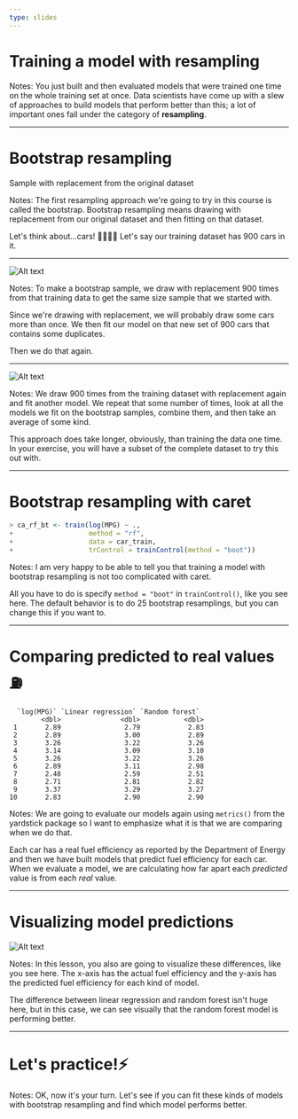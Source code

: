 ```yaml
---
type: slides
---
```


# Training a model with resampling


Notes: You just built and then evaluated models that were trained one time on the whole training set at once. Data scientists have come up with a slew of approaches to build models that perform better than this; a lot of important ones fall under the category of **resampling**.

---

# Bootstrap resampling

Sample with replacement from the original dataset

Notes: The first resampling approach we're going to try in this course is called the bootstrap. Bootstrap resampling means drawing with replacement from our original dataset and then fitting on that dataset.

Let's think about...cars! 🚗🚌🚙🚕 Let's say our training dataset has 900 cars in it. 

---


![Alt text](https://github.com/juliasilge/supervised-ML-case-studies-course/blob/master/img/bootstrap.png?raw=true)

Notes: To make a bootstrap sample, we draw with replacement 900 times from that training data to get the same size sample that we started with. 

Since we're drawing with replacement, we will probably draw some cars more than once. We then fit our model on that new set of 900 cars that contains some duplicates. 

Then we do that again.

---

![Alt text](https://github.com/juliasilge/supervised-ML-case-studies-course/blob/master/img/bootstrap2.png?raw=true)


Notes: We draw 900 times from the training dataset with replacement again and fit another model. We repeat that some number of times, look at all the models we fit on the bootstrap samples, combine them, and then take an average of some kind.

This approach does take longer, obviously, than training the data one time. In your exercise, you will have a subset of the complete dataset to try this out with.

---

# Bootstrap resampling with caret

```r
> ca_rf_bt <- train(log(MPG) ~ ., 
+                   method = "rf", 
+                   data = car_train, 
+                   trControl = trainControl(method = "boot"))
```

Notes: I am very happy to be able to tell you that training a model with bootstrap resampling is not too complicated with caret. 

All you have to do is specify `method = "boot"` in `trainControl()`, like you see here. The default behavior is to do 25 bootstrap resamplings, but you can change this if you want to.

---

# Comparing predicted to real values ⛽ 

```out
  `log(MPG)` `Linear regression` `Random forest`
        <dbl>               <dbl>           <dbl>
 1       2.89                2.79            2.83
 2       2.89                3.00            2.89
 3       3.26                3.22            3.26
 4       3.14                3.09            3.10
 5       3.26                3.22            3.26
 6       2.89                3.11            2.98
 7       2.48                2.59            2.51
 8       2.71                2.81            2.82
 9       3.37                3.29            3.27
10       2.83                2.90            2.90
```

Notes: We are going to evaluate our models again using `metrics()` from the yardstick package so I want to emphasize what it is that we are comparing when we do that. 

Each car has a real fuel efficiency as reported by the Department of Energy and then we have built models that predict fuel efficiency for each car. When we evaluate a model, we are calculating how far apart each *predicted* value is from each *real* value.

---

# Visualizing model predictions

![Alt text](https://github.com/juliasilge/supervised-ML-case-studies-course/blob/master/img/cars_metrics.png?raw=true)

Notes: In this lesson, you also are going to visualize these differences, like you see here. The x-axis has the actual fuel efficiency and the y-axis has the predicted fuel efficiency for each kind of model. 

The difference between linear regression and random forest isn't huge here, but in this case, we can see visually that the random forest model is performing better.

---

# Let's practice!⚡️

Notes: OK, now it's your turn. Let's see if you can fit these kinds of models with bootstrap resampling and find which model performs better.











